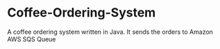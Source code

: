 # Coffee-Ordering-System
A coffee ordering system written in Java. It sends the orders to Amazon AWS SQS Queue

